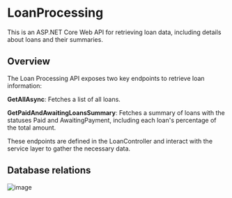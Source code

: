 # LoanProcessing
This is an ASP.NET Core Web API for retrieving loan data, including details about loans and their summaries.

## Overview
The Loan Processing API exposes two key endpoints to retrieve loan information:

**GetAllAsync**: Fetches a list of all loans.

**GetPaidAndAwaitingLoansSummary**: Fetches a summary of loans with the statuses Paid and AwaitingPayment, including each loan's percentage of the total amount.

These endpoints are defined in the LoanController and interact with the service layer to gather the necessary data.

## Database relations
![image](https://github.com/user-attachments/assets/17b5fdaa-bcb2-49ae-b318-072a53adf8cc)
